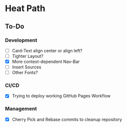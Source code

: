 # Heat Path
## To-Do
### Development
- [ ] Card-Text align center or align left?
- [ ] Tighter Layout?
- [x] More context-dependent Nav-Bar
- [ ] Insert Sources
- [ ] Other Fonts?

### CI/CD
- [x] Trying to deploy working GitHub Pages Workflow

### Management
- [x] Cherry Pick and Rebase commits to cleanup repository
